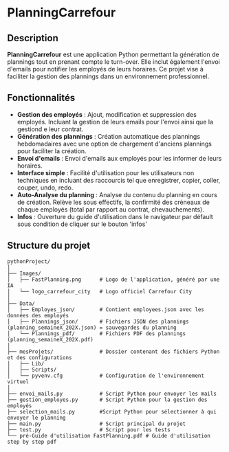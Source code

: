 # PlanningCarrefour

## Description

**PlanningCarrefour** est une application Python permettant la génération de plannings tout en prenant compte le turn-over. Elle inclut également l'envoi d'emails pour notifier les employés de leurs horaires. Ce projet vise à faciliter la gestion des plannings dans un environnement professionnel.

## Fonctionnalités

- **Gestion des employés** : Ajout, modification et suppression des employés. Incluant la gestion de leurs emails pour l'envoi ainsi que la gestiond e leur contrat.
- **Génération des plannings** : Création automatique des plannings hebdomadaires avec une option de chargement d'anciens plannings pour faciliter la création.
- **Envoi d'emails** : Envoi d'emails aux employés pour les informer de leurs horaires.
- **Interface simple** : Facilité d'utilisation pour les utilisateurs non techniques en incluant des raccourcis tel que enregistrer, copier, coller, couper, undo, redo.
- **Auto-Analyse du planning** : Analyse du contenu du planning en cours de création. Relève les sous effectifs, la confirmité des créneaux de chaque employés (total par rapport au contrat, chevauchements).
- **Infos** : Ouverture du guide d'utilisation dans le navigateur par défault sous condition de cliquer sur le bouton 'infos'

## Structure du projet

```text
pythonProject/
│
├── Images/
│   ├── FastPlanning.png      # Logo de l'application, généré par une IA
│   └── logo_carrefour_city   # Logo officiel Carrefour City
│
├── Data/
│   ├── Employes_json/        # Contient employees.json avec les données des employés
│   ├── Plannings_json/       # Fichiers JSON des plannings (planning_semaineX_202X.json) = sauvegardes du planning
│   └── Plannings_pdf/        # Fichiers PDF des plannings (planning_semaineX_202X.pdf)
│
├── mesProjets/               # Dossier contenant des fichiers Python et des configurations
│   ├── Lib/
│   ├── Scripts/
│   └── pyvenv.cfg            # Configuration de l'environnement virtuel
│
├── envoi_mails.py            # Script Python pour envoyer les mails
├── gestion_employes.py       # Script Python pour la gestion des employés
├── selection_mails.py        #Script Python pour sélectionner à qui envoyer le planning
├── main.py                   # Script principal du projet
├── test.py                   # Script pour les tests
└── pré-Guide d'utilisation FastPlanning.pdf # Guide d'utilisation step by step pdf
```



